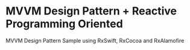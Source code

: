 # MVVM Design Pattern + Reactive Programming Oriented

MVVM Design Pattern Sample using RxSwift, RxCocoa and RxAlamofire
